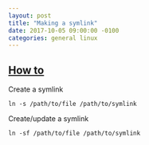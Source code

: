 ```yaml
---
layout: post
title: "Making a symlink"
date: 2017-10-05 09:00:00 -0100
categories: general linux
---
```

## [How to](https://stackoverflow.com/questions/1951742/how-to-symlink-a-file-in-linux)
Create a symlink
```
ln -s /path/to/file /path/to/symlink
```
Create/update a symlink
```
ln -sf /path/to/file /path/to/symlink
```
